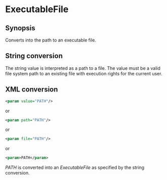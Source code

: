 <h1 class="converter">ExecutableFile</h1>

## Synopsis

Converts into the path to an executable file.

## String conversion

The string value is interpreted as a path to a file. The value must be a valid file system path to an existing file with execution rights for the current user.

## XML conversion



```xml
<param value="PATH"/>
```

or

```xml
<param path="PATH"/>
```

or

```xml
<param file="PATH"/>
```

or

```xml
<param>PATH</param>
```

 *PATH* is converted into an *ExecutableFile* as specified by the string conversion.

